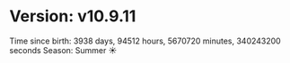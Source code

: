 # Version: v10.9.11
Time since birth: 3938 days, 94512 hours, 5670720 minutes, 340243200 seconds
Season: Summer ☀️
